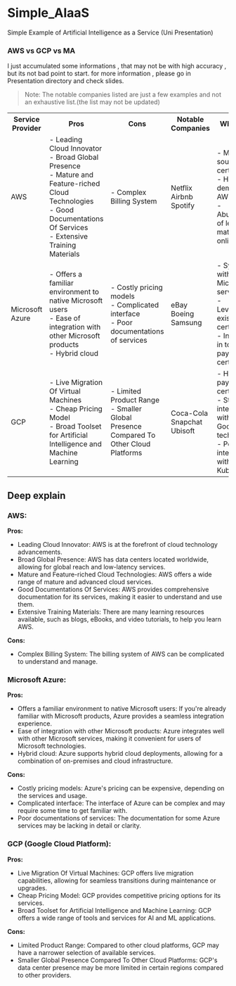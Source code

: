 # Simple_AIaaS
Simple Example of Artificial Intelligence as a Service (Uni Presentation)

### AWS vs GCP vs MA

I just accumulated some informations , that may not be with high accuracy , but its not bad point to start.
for more information , please go in Presentation directory and check slides.

> Note: The notable companies listed are just a few examples and not an exhaustive list.(the list may not be updated)

<table>
  <tr>
    <th>Service Provider</th>
    <th>Pros</th>
    <th>Cons</th>
    <th>Notable Companies</th>
    <th>Why Learn</th>
  </tr>
  <tr>
    <td>AWS</td>
    <td>- Leading Cloud Innovator<br>- Broad Global Presence<br>- Mature and Feature-riched Cloud Technologies<br>- Good Documentations Of Services<br>- Extensive Training Materials</td>
    <td>- Complex Billing System</td>
    <td>Netflix<br>Airbnb<br>Spotify</td>
    <td>- Most sought-after certifications<br>- High demand for AWS skills<br>- Abundance of learning materials online</td>
  </tr>
  <tr>
    <td>Microsoft Azure</td>
    <td>- Offers a familiar environment to native Microsoft users<br>- Ease of integration with other Microsoft products<br>- Hybrid cloud</td>
    <td>- Costly pricing models<br>- Complicated interface<br>- Poor documentations of services</td>
    <td>eBay<br>Boeing<br>Samsung</td>
    <td>- Synergy with Microsoft services<br>- Leveraging existing certifications<br>- Inclusion in top-paying IT certifications</td>
  </tr>
  <tr>
    <td>GCP</td>
    <td>- Live Migration Of Virtual Machines<br>- Cheap Pricing Model<br>- Broad Toolset for Artificial Intelligence and Machine Learning</td>
    <td>- Limited Product Range<br>- Smaller Global Presence Compared To Other Cloud Platforms</td>
    <td>Coca-Cola<br>Snapchat<br>Ubisoft</td>
    <td>- Highest paying IT certification<br>- Strong integration with Google's technologies<br>- Powerful integration with Kubernetes</td>
  </tr>
</table>


## Deep explain

### AWS:

<b>Pros:</b>
  - Leading Cloud Innovator: AWS is at the forefront of cloud technology advancements.
  - Broad Global Presence: AWS has data centers located worldwide, allowing for global reach and low-latency services.
  - Mature and Feature-riched Cloud Technologies: AWS offers a wide range of mature and advanced cloud services.
  - Good Documentations Of Services: AWS provides comprehensive documentation for its services, making it easier to understand and use them.
  - Extensive Training Materials: There are many learning resources available, such as blogs, eBooks, and video tutorials, to help you learn AWS.

<b>Cons:</b>
  - Complex Billing System: The billing system of AWS can be complicated to understand and manage.

### Microsoft Azure:

<b>Pros:</b>
  - Offers a familiar environment to native Microsoft users: If you're already familiar with Microsoft products, Azure provides a seamless integration experience.
  - Ease of integration with other Microsoft products: Azure integrates well with other Microsoft services, making it convenient for users of Microsoft technologies.
  - Hybrid cloud: Azure supports hybrid cloud deployments, allowing for a combination of on-premises and cloud infrastructure.

<b>Cons:</b>
  - Costly pricing models: Azure's pricing can be expensive, depending on the services and usage.
  - Complicated interface: The interface of Azure can be complex and may require some time to get familiar with.
  - Poor documentations of services: The documentation for some Azure services may be lacking in detail or clarity.

### GCP (Google Cloud Platform):

<b>Pros:</b>
  - Live Migration Of Virtual Machines: GCP offers live migration capabilities, allowing for seamless transitions during maintenance or upgrades.
  - Cheap Pricing Model: GCP provides competitive pricing options for its services.
  - Broad Toolset for Artificial Intelligence and Machine Learning: GCP offers a wide range of tools and services for AI and ML applications.

<b>Cons:</b>
  - Limited Product Range: Compared to other cloud platforms, GCP may have a narrower selection of available services.
  - Smaller Global Presence Compared To Other Cloud Platforms: GCP's data center presence may be more limited in certain regions compared to other providers.
